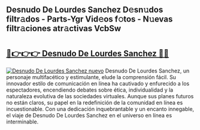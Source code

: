 ## Desnudo De Lourdes Sanchez D𝚎sn𝚞dos filtr𝚊dos - Parts-Ygr Vid𝚎os f𝚘tos - N𝚞evas filtr𝚊ciones atr𝚊ctivas VcbSw

# <h2><a href="http://mbc1ba.tromn.icu/?c=Desnudo+De+Lourdes+Sanchez">🔗👉👉👉 Desnudo De Lourdes Sanchez 🔗🔗</a></h2>

[![Desnudo De Lourdes Sanchez nuevo](https://i.imgur.com/pEAQMta.gif)](http://mbc1ba.tromn.icu/?c=Desnudo+De+Lourdes+Sanchez)
Desnudo De Lourdes Sanchez, un personaje multifacético y estimulante, elude la comprensión fácil. Su innovador estilo de comunicación en línea ha cautivado y enfurecido a los espectadores, encendiendo debates sobre ética, individualidad y la naturaleza evolutiva de las sociedades virtuales. Aunque sus planes futuros no están claros, su papel en la redefinición de la comunidad en línea es incuestionable. Con una dedicación inquebrantable y un encanto innegable, el viaje de Desnudo De Lourdes Sanchez en el universo en línea es interminable.
